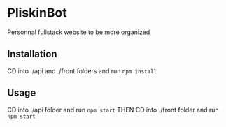 # PliskinBot

Personnal fullstack website to be more organized

## Installation

CD into ./api and ./front folders and run `npm install`

## Usage

CD into ./api folder and run `npm start`
THEN CD into ./front folder and run `npm start`
